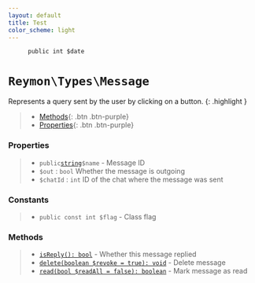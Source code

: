 ```yaml
---
layout: default
title: Test
color_scheme: light
---
```


<figure class="highlight">
  <code class="language-php" data-lang="php"><span class="nb">public</span>&nbsp;<span class="s1">int</span>&nbsp;<span class="k">$date</span></code>
</figure>


<h1><code>Reymon\Types\Message</code></h1>

Represents a query sent by the user by clicking on a button.
{: .highlight }

> - [Methods](#Methods){: .btn .btn-purple}
> - [Properties](#Properties){: .btn .btn-purple}

### Properties
> - `public`[`string`](#felan)`$name` - Message ID
> - `$out` : `bool` Whether the message is outgoing
> - `$chatId` : `int` ID of the chat where the message was sent

### Constants
> - `public const int $flag` - Class flag

### Methods
> - [`isReply(): bool`](#felan) - Whether this message replied
> - [`delete(boolean $revoke = true): void`](#felan) - Delete message
> - [`read(bool $readAll = false): boolean`](#felan) - Mark message as read
